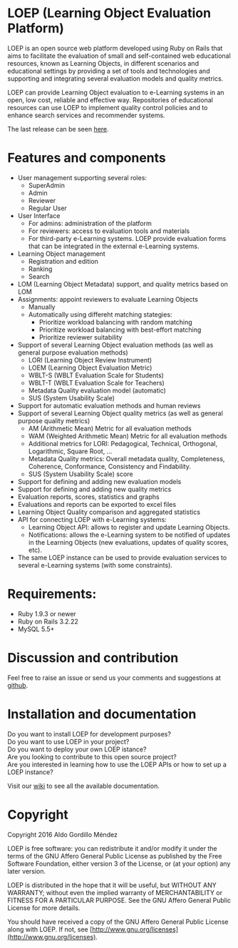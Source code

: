 # LOEP (Learning Object Evaluation Platform)

LOEP is an open source web platform developed using Ruby on Rails that aims to facilitate the evaluation of small and self-contained web educational resources, known as Learning Objects, in different scenarios and educational settings by providing a set of tools and technologies and supporting and integrating several evaluation models and quality metrics.  

LOEP can provide Learning Object evaluation to e-Learning systems in an open, low cost, reliable and effective way.
Repositories of educational resources can use LOEP to implement quality control policies and to enhance search services and recommender systems. 

The last release can be seen [here](https://github.com/agordillo/LOEP/releases).
  
  
# Features and components
  
* User management supporting several roles:
  * SuperAdmin
  * Admin
  * Reviewer
  * Regular User
* User Interface
  * For admins: administration of the platform
  * For reviewers: access to evaluation tools and materials
  * For third-party e-Learning systems. LOEP provide evaluation forms that can be integrated in the external e-Learning systems.  
* Learning Object management
  * Registration and edition
  * Ranking
  * Search
* LOM (Learning Object Metadata) support, and quality metrics based on LOM
* Assignments: appoint reviewers to evaluate Learning Objects
  * Manually
  * Automatically using differeht matching stategies:
    * Prioritize workload balancing with random matching 
    * Prioritize workload balancing with best-effort matching
    * Prioritize reviewer suitability
* Support of several Learning Object evaluation methods (as well as general purpose evaluation methods)
  * LORI (Learning Object Review Instrument)
  * LOEM (Learning Object Evaluation Metric)
  * WBLT-S (WBLT Evaluation Scale for Students)
  * WBLT-T (WBLT Evaluation Scale for Teachers)
  * Metadata Quality evaluation model (automatic)
  * SUS (System Usability Scale)
* Support for automatic evaluation methods and human reviews
* Support of several Learning Object quality metrics (as well as general purpose quality metrics)
  * AM (Arithmetic Mean) Metric for all evaluation methods
  * WAM (Weighted Arithmetic Mean) Metric for all evaluation methods
  * Additional metrics for LORI: Pedagogical, Technical, Orthogonal, Logarithmic, Square Root, ...
  * Metadata Quality metrics: Overall metadata quality, Completeness, Coherence, Conformance, Consistency and Findability.
  * SUS (System Usability Scale) score
* Support for defining and adding new evaluation models
* Support for defining and adding new quality metrics
* Evaluation reports, scores, statistics and graphs
* Evaluations and reports can be exported to excel files
* Learning Object Quality comparison and aggregated statistics
* API for connecting LOEP with e-Learning systems:
  * Learning Object API: allows to register and update Learning Objects.
  * Notifications: allows the e-Learning system to be notified of updates in the Learning Objects (new evaluations, updates of quality scores, etc).
* The same LOEP instance can be used to provide evaluation services to several e-Learning systems (with some constraints).

# Requirements:  

* Ruby 1.9.3 or newer
* Ruby on Rails 3.2.22
* MySQL 5.5+


# Discussion and contribution
  
Feel free to raise an issue or send us your comments and suggestions at [github](http://github.com/agordillo/LOEP/issues).  

# Installation and documentation

Do you want to install LOEP for development purposes? <br/>
Do you want to use LOEP in your project? <br/>
Do you want to deploy your own LOEP istance? <br/>
Are you looking to contribute to this open source project?  <br/>
Are you interested in learning how to use the LOEP APIs or how to set up a LOEP instance? <br/>

Visit our [wiki](http://github.com/agordillo/LOEP/wiki) to see all the available documentation.  



# Copyright

Copyright 2016 Aldo Gordillo Méndez

LOEP is free software: you can redistribute it and/or modify it under the terms of the GNU Affero General Public License as published by the Free Software Foundation, either version 3 of the License, or (at your option) any later version.

LOEP is distributed in the hope that it will be useful, but WITHOUT ANY WARRANTY; without even the implied warranty of MERCHANTABILITY or FITNESS FOR A PARTICULAR PURPOSE.  See the GNU Affero General Public License for more details.

You should have received a copy of the GNU Affero General Public License along with LOEP. If not, see [http://www.gnu.org/licenses](http://www.gnu.org/licenses).

